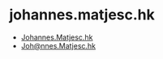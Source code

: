 # johannes.matjesc.hk

- [Johannes.Matjesc.hk](https://johannes.matjesc.hk)
- [Joh@nnes.Matjesc.hk](mailto://joh@nnes.matjesc.hk)
